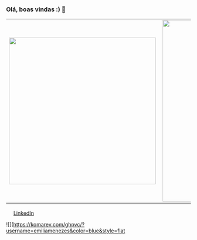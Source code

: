 ### Olá, boas vindas :) 👋

<!--
**emiliamenezes/emiliamenezes** is a ✨ _special_ ✨ repository because its `README.md` (this file) appears on your GitHub profile.

Here are some ideas to get you started:

- 🔭 I’m currently working on ...
- 🌱 I’m currently learning ...
- 👯 I’m looking to collaborate on ...
- 🤔 I’m looking for help with ...
- 💬 Ask me about ...
- 📫 How to reach me: ...
- 😄 Pronouns: ...
- ⚡ Fun fact: ...
-->

<center>
<table>
    <tr>
        <td><img width="400px" align="left" src="https://github-readme-stats.vercel.app/api/top-langs/?username=emiliamenezes&hide=html&layout=compact&theme=buefy" /></td>
        <td><img width="495px" align="left" src="https://github-readme-stats.vercel.app/api?username=emiliamenezes&theme=buefy"/></td>
    </tr>   
</table>
</center>  

<a href="https://www.linkedin.com/in/emiliamenezes"><img src="https://cdn.jsdelivr.net/gh/emiliamenezes/emiliamenezes/linkedin.png" width="16"></img></a> [LinkedIn](https://www.linkedin.com/in/seu_usuário)  

![](https://komarev.com/ghpvc/?username=emiliamenezes&color=blue&style=flat



